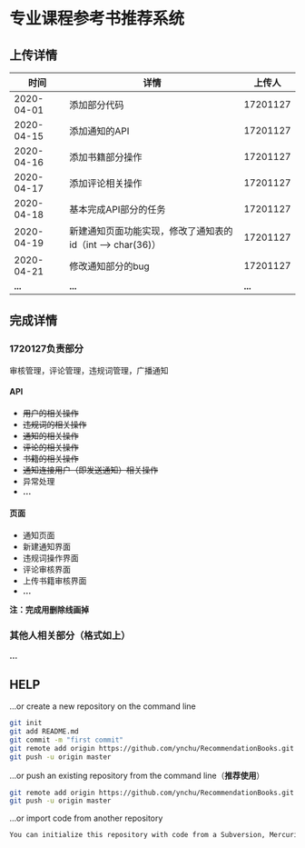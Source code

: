 # 专业课程参考书推荐系统

## 上传详情

| 时间       | 详情                                                       | 上传人   |
| ---------- | ---------------------------------------------------------- | -------- |
| 2020-04-01 | 添加部分代码                                               | 17201127 |
| 2020-04-15 | 添加通知的API                                              | 17201127 |
| 2020-04-16 | 添加书籍部分操作                                           | 17201127 |
| 2020-04-17 | 添加评论相关操作                                           | 17201127 |
| 2020-04-18 | 基本完成API部分的任务                                      | 17201127 |
| 2020-04-19 | 新建通知页面功能实现，修改了通知表的id（int --> char(36)） | 17201127 |
| 2020-04-21 | 修改通知部分的bug                                          | 17201127 |
| **...**    | **...**                                                    | **...**  |



## 完成详情

### 1720127负责部分

审核管理，评论管理，违规词管理，广播通知

#### API

- ~~用户的相关操作~~
- ~~违规词的相关操作~~
- ~~通知的相关操作~~
- ~~评论的相关操作~~
- ~~书籍的相关操作~~
- ~~通知连接用户（即发送通知）相关操作~~
- 异常处理
- **...**

#### 页面

- 通知页面
- 新建通知界面
- 违规词操作界面
- 评论审核界面
- 上传书籍审核界面
- **...**



**注：完成用删除线画掉**



### 其他人相关部分（格式如上）

**...**





## HELP

…or create a new repository on the command line

```bash
git init
git add README.md
git commit -m "first commit"
git remote add origin https://github.com/ynchu/RecommendationBooks.git
git push -u origin master
```

…or push an existing repository from the command line（**推荐使用**）

```bash
git remote add origin https://github.com/ynchu/RecommendationBooks.git
git push -u origin master
```

…or import code from another repository

```txt
You can initialize this repository with code from a Subversion, Mercurial, or TFS project.
```
